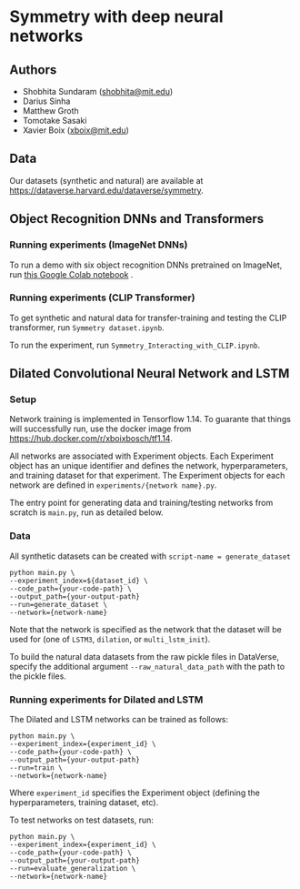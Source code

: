 # Symmetry with deep neural networks

## Authors
* Shobhita Sundaram (shobhita@mit.edu)
* Darius Sinha
* Matthew Groth
* Tomotake Sasaki
* Xavier Boix (xboix@mit.edu)

## Data
Our datasets (synthetic and natural) are available at https://dataverse.harvard.edu/dataverse/symmetry.

## Object Recognition DNNs and Transformers

### Running experiments (ImageNet DNNs)
To run a demo with six object recognition DNNs pretrained on ImageNet, run [this Google Colab notebook](https://colab.research.google.com/drive/1KVWLFfWGodMnS5VZrJXFplOkQeBW6Cwq#scrollTo=5Ey_wN2gaMpw) .

### Running experiments (CLIP Transformer)
To get synthetic and natural data for transfer-training and testing the CLIP transformer, run `Symmetry dataset.ipynb`.

To run the experiment, run `Symmetry_Interacting_with_CLIP.ipynb`.

## Dilated Convolutional Neural Network and LSTM

### Setup
Network training is implemented in Tensorflow 1.14. To guarante that things will successfully run, use the docker image from https://hub.docker.com/r/xboixbosch/tf1.14.

All networks are associated with Experiment objects. Each Experiment object has an unique identifier and defines the network, hyperparameters, and training dataset for that experiment. The Experiment objects for each network are defined in `experiments/{network name}.py`. 

The entry point for generating data and training/testing networks from scratch is `main.py`, run as detailed below.

### Data
All synthetic datasets can be created with `script-name = generate_dataset`
```
python main.py \
--experiment_index=${dataset_id} \
--code_path={your-code-path} \
--output_path={your-output-path}
--run=generate_dataset \
--network={network-name}
```
Note that the network is specified as the network that the dataset will be used for (one of `LSTM3`, `dilation`, or `multi_lstm_init`).

To build the natural data datasets from the raw pickle files in DataVerse, specify the additional argument `--raw_natural_data_path` with the path to the pickle files.

### Running experiments for Dilated and LSTM
The Dilated and LSTM networks can be trained as follows:
```
python main.py \
--experiment_index={experiment_id} \
--code_path={your-code-path} \
--output_path={your-output-path}
--run=train \
--network={network-name}
```
Where `experiment_id` specifies the Experiment object (defining the hyperparameters, training dataset, etc).

To test networks on test datasets, run:
```
python main.py \
--experiment_index={experiment_id} \
--code_path={your-code-path} \
--output_path={your-output-path}
--run=evaluate_generalization \
--network={network-name}
```


